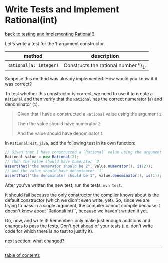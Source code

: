 # Write Tests and Implement Rational(int)
[back to testing and implementing Rational() ](constructor_correctness_continued.md)

Let's write a test for the 1-argument constructor.

| method | description |
| ------ | ----------- |
| `Rational(a: integer)` | Constructs the rational number <sup>*a*</sup>/<sub>1</sub>. |

Suppose this method was already implemented. How would you know if it was correct?

To test whether this constructor is correct, we need to use it to create a `Rational` and then verify that the `Rational` has the correct numerator (`a`) and denominator (`1`).

> Given that I have a constructed a `Rational` value using the argument `2`
>
> Then the value should have numerator `2`
>
> And the value should have denominator `1`

In `RationalTest.java`, add the following test in its own function:

```java
// Given that I have constructed a `Rational` value using the argument `2`
Rational value = new Rational(2);
// Then the value should have numerator `2`
assertThat("the numerator should be 2", value.numerator(), is(2));
// And the value should have denominator `1`
assertThat("the denominator should be 1", value.denominator(), is(1));
```

After you've written the new test, run the tests: `mvn test`.

It should fail because the only constructor the compiler knows about is the default constructor (which we didn't even write, yet).  So, since we are trying to pass in a single argument, the compiler cannot compile because it doesn't know about `Rational(int)``, because we haven't written it yet.

Go, now, and write it!  Remember: only make just enough additions and changes to pass the tests.  Don't get ahead of your tests (i.e. don't write code for which there is no test to justify it).

[next section: what changed?](what_changed_rational_int.md)

<hr>

[table of contents](toc.md)
